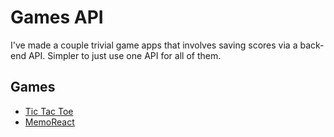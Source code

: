 # Games API

I've made a couple trivial game apps that involves saving scores via a back-end API.
Simpler to just use one API for all of them.

## Games

- [Tic Tac Toe](https://acharliekelly.github.io/ttt-client)
- [MemoReact](https://acharliekelly.github.io/memoreact)